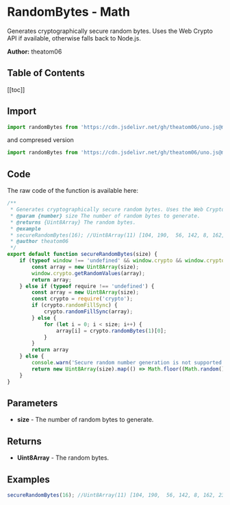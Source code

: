 # RandomBytes - Math
Generates cryptographically secure random bytes. Uses the Web Crypto API if available, otherwise falls back to Node.js.

**Author:** theatom06

## Table of Contents
[[toc]]

## Import 

```js
import randomBytes from 'https://cdn.jsdelivr.net/gh/theatom06/uno.js@main/lib/math/randomBytes.js';
```
and compresed version
```js
import randomBytes from 'https://cdn.jsdelivr.net/gh/theatom06/uno.js@main/lib/math/randomBytes.min.js';
```

## Code
The raw code of the function is available here:
```js
/**
 * Generates cryptographically secure random bytes. Uses the Web Crypto API if available, otherwise falls back to Node.js.
 * @param {number} size The number of random bytes to generate.
 * @returns {Uint8Array} The random bytes.
 * @example
 * secureRandomBytes(16); //Uint8Array(11) [104, 190,  56, 142, 8, 162, 238, 236, 247, 171, 150]
 * @author theatom06
 */
export default function secureRandomBytes(size) {
    if (typeof window !== 'undefined' && window.crypto && window.crypto.getRandomValues) {
        const array = new Uint8Array(size);
        window.crypto.getRandomValues(array);
        return array;
    } else if (typeof require !== 'undefined') {
        const array = new Uint8Array(size);
        const crypto = require('crypto');
        if (crypto.randomFillSync) {
            crypto.randomFillSync(array);
        } else {
            for (let i = 0; i < size; i++) {
                array[i] = crypto.randomBytes(1)[0];
            }
        }
        return array
    } else {
        console.warn('Secure random number generation is not supported in this environment.');
        return new Uint8Array(size).map(() => Math.floor((Math.random() * Date.now()) % 256));
    }
}
```

## Parameters
* **size** - The number of random bytes to generate.


## Returns
* **Uint8Array** - The random bytes.


## Examples
```js
secureRandomBytes(16); //Uint8Array(11) [104, 190,  56, 142, 8, 162, 238, 236, 247, 171, 150]

```